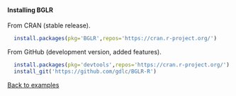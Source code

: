 
#### Installing BGLR

From CRAN (stable release).

```R
  install.packages(pkg='BGLR',repos='https://cran.r-project.org/')
```

From GitHub (development version, added features).

```R
  install.packages(pkg='devtools',repos='https://cran.r-project.org/')
  install_git('https://github.com/gdlc/BGLR-R')
```
[Back to examples](https://github.com/gdlc/BGLR-R/blob/master/inst/md/EXAMPLES.md)
